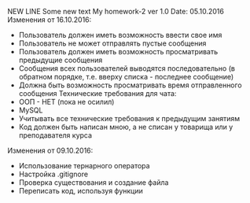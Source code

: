 NEW LINE
Some new text
My homework-2 ver 1.0
Date: 05.10.2016
Изменения от 16.10.2016:
 - Пользователь должен иметь возможность ввести свое имя 
 - Пользователь не может отправлять пустые сообщения 
 - Пользователь должен иметь возможность просматривать предыдущие сообщения 
 - Сообщения всех пользователей выводятся последовательно (в обратном порядке, т.е. вверху списка - последнее сообщение) 
 - Должна быть возможность просматривать время отправленного сообщения 
Технические требования для чата:
 - ООП - НЕТ (пока не осилил)
 - MySQL
 - Учитывать все технические требования к предыдущим занятиям
 - Код должен быть написан мною, а не списан у товарища или у преподавателя курса

Изменения от 09.10.2016:
- Использование тернарного оператора
- Настройка .gitignore
- Проверка существования и создание файла
- Переписать код, используя функции
